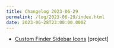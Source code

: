 ```yaml
---
title: Changelog 2023-06-29
permalink: /log/2023-06-29/index.html
date: 2023-06-28T23:00:00.000Z
---
```


- [Custom Finder Sidebar Icons](https://github.com/rknightuk/custom-finder-sidebar-icons) [project] 